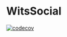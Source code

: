 # WitsSocial

[![codecov](https://codecov.io/gh/thatosenoamadi007/WitsSocial/branch/karabo_new/graph/badge.svg?token=IXSPEZR9GH)](https://codecov.io/gh/thatosenoamadi007/WitsSocial)


